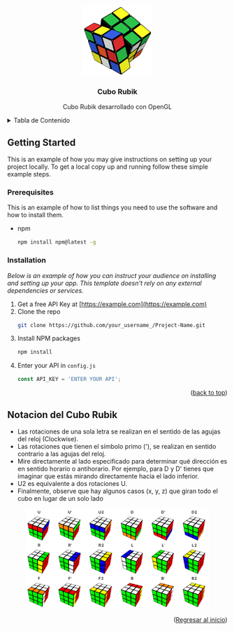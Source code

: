 <!-- -*- coding: iso-8859-1 -*- -->
<div id="top"></div>

<div align="center">
  <a href="#">
    <img src="assets/icon.png" alt="Rubik" width="160" height="160">
  </a>

  <h3 align="center">Cubo Rubik</h3>

  <p align="center">
    Cubo Rubik desarrollado con OpenGL
  </p>
</div>


<!-- TABLE OF CONTENTS -->
<details>
  <summary>Tabla de Contenido</summary>
  <ol>    
    <li>
      <a href="#getting-started">Getting Started</a>
      <ul>
        <li><a href="#prerequisites">Prerequisites</a></li>
        <li><a href="#installation">Installation</a></li>
      </ul>
    </li>    
    <li><a href="#notacion-del-cubo-rubik">Notación del Cubo Rubik</a></li>
  </ol>
</details>


<!-- GETTING STARTED -->
## Getting Started

This is an example of how you may give instructions on setting up your project locally.
To get a local copy up and running follow these simple example steps.

### Prerequisites

This is an example of how to list things you need to use the software and how to install them.
* npm
  ```sh
  npm install npm@latest -g
  ```

### Installation

_Below is an example of how you can instruct your audience on installing and setting up your app. This template doesn't rely on any external dependencies or services._

1. Get a free API Key at [https://example.com](https://example.com)
2. Clone the repo
   ```sh
   git clone https://github.com/your_username_/Project-Name.git
   ```
3. Install NPM packages
   ```sh
   npm install
   ```
4. Enter your API in `config.js`
   ```js
   const API_KEY = 'ENTER YOUR API';
   ```

<p align="right">(<a href="#top">back to top</a>)</p>

## Notacion del Cubo Rubik
* Las rotaciones de una sola letra se realizan en el sentido de las agujas del reloj (Clockwise).
* Las rotaciones que tienen el símbolo primo ('), se realizan en sentido contrario a las agujas del reloj.
* Mire directamente al lado especificado para determinar qué dirección es en sentido horario o antihorario. Por ejemplo, para D y D' tienes que imaginar que estás mirando directamente hacia el lado inferior.
* U2 es equivalente a dos rotaciones U.
* Finalmente, observe que hay algunos casos (x, y, z) que giran todo el cubo en lugar de un solo lado
<div align="center">
  <a href="#">
    <img src="assets/movements.png" alt="Rubik" width="420" >
  </a>
</div>
<p align="right">(<a href="#top">Regresar al inicio</a>)</p>

